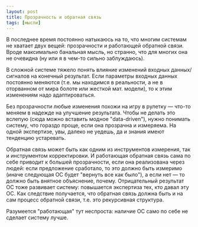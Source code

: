 ```yaml
---
layout: post
title: Прозрачность и обратная связь
tags: [мысли]
---
```

В последнее время постоянно натыкаюсь на то, что многим системам не хватает двух вещей: прозрачности и работающей обратной связи. Вроде максимально банальная мысль, но странно, что для многих она не очевидна (ну или я в чем-то сильно заблуждаюсь).

В сложной системе тяжело понять влияние изменений входных данных/сигналов на конечный результат. Если параметры входных данных постоянно меняются (т.е. мы находимся в реальности, а не в оторванном от мира болоте или жесткой мат. модели), то к этим изменениям надо адаптироваться.

Без прозрачности любые изменения похожи на игру в рулетку — что-то меняем в надежде на улучшение результата. Чтобы не делать это вслепую (сюда можно вставить модное "data-driven"), нужно понимать систему, что гораздо проще, если она прозрачна и измеряема. На одной экспертизе, увы, далеко не уедешь, да и знания имеют тенденцию устаревать.

Обратная связь может быть как одним из инструментов измерения, так и инструментом корректировки. И работающая обратная связь сама по себе приводит к большей прозрачности, если она реализована через людей: если предложение сработало, то это должно быть измеримо (иначе следующая ОС будет "вернуть все как было"), а если нет — то должно быть внятное объяснение, почему. Отрицательный результат ОС тоже развивает систему: повышается экспертиза тех, кто давал эту ОС. Как следствие получается, что обратная связь должна быть и на сам процесс обратной связи, т.е. это рекурсивная структура.

Разумеется "работающая" тут неспроста: наличие ОС само по себе не сделает систему лучше.

